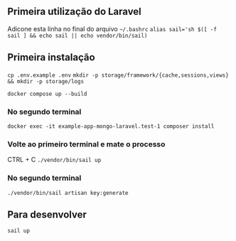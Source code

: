 ## Primeira utilização do Laravel
Adicone esta linha no final do arquivo `~/.bashrc`
`alias sail='sh $([ -f sail ] && echo sail || echo vendor/bin/sail)`

## Primeira instalação
`cp .env.example .env`
`mkdir -p storage/framework/{cache,sessions,views} && mkdir -p storage/logs`
<!-- `sudo chmod o+w ./storage/ -R` -->
`docker compose up --build`
### No segundo terminal
`docker exec -it example-app-mongo-laravel.test-1 composer install`
### Volte ao primeiro terminal e mate o processo 
CTRL + C
`./vendor/bin/sail up`
### No segundo terminal
`./vendor/bin/sail artisan key:generate`

## Para desenvolver
`sail up`
